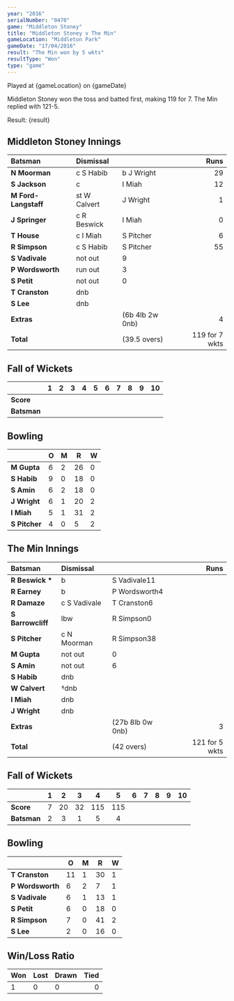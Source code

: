 ```yaml
---
year: "2016"
serialNumber: "0470"
game: "Middleton Stoney"
title: "Middleton Stoney v The Min"
gameLocation: "Middleton Park"
gameDate: "17/04/2016"
result: "The Min won by 5 wkts"
resultType: "Won"
type: "game"
---
```


Played at {gameLocation} on {gameDate}

Middleton Stoney won the toss and batted first, making 119 for 7. The Min replied with 121-5.

Result: {result}

## Middleton Stoney Innings

| Batsman | Dismissal |  | Runs |
|:---|:---|---|---:|
| **N Moorman** | c S Habib | b J Wright | 29 |
| **S Jackson** | c  | I Miah | 12
| **M Ford-Langstaff** | st W Calvert  | J Wright| 1 |
| **J Springer** | c R Beswick  | I Miah | 0 |
| **T House** | c I Miah  | S Pitcher | 6 |
| **R Simpson** | c S Habib |  S Pitcher | 55 |
| **S Vadivale** | not out | 9 |
| **P Wordsworth** | run out | 3 |
| **S Petit** | not out| 0 |
| **T Cranston** | dnb |  |  |
| **S Lee** | dnb |  |  |
| **Extras** | | (6b 4lb 2w 0nb) | 4 | 
| **Total** | | (39.5 overs) | 119 for 7 wkts | 

## Fall of Wickets

| | 1 | 2 | 3 | 4 | 5 | 6 | 7 | 8 | 9 | 10 |
|---|:---:|:---:|:---:|:---:|:---:|:---:|:---:|:---:|:---:|:---:|
| **Score** |  |  |  |  |  |  |  |  |  |  |
| **Batsman** |  |  |  |  |  |  |  |  |  |  |

## Bowling

| | O | M | R | W |
|---|---|---|---|---|
| **M Gupta** | 6 | 2 | 26 | 0 |
| **S Habib** | 9 | 0 | 18 | 0 |
| **S Amin** | 6 | 2 | 18 | 0 |
| **J Wright** | 6 | 1 | 20 | 2 |
| **I Miah** | 5 | 1 | 31 | 2 |
| **S Pitcher** | 4 | 0 | 5 | 2 |

## The Min Innings

| Batsman | Dismissal |  | Runs |
|:---|:---|---|---:|
| **R Beswick &#42;** | b | S Vadivale11 |
| **R Earney** | b | P Wordsworth4 |
| **R Damaze** | c S Vadivale | T Cranston6 |
| **S Barrowcliff** | lbw | R Simpson0 |
| **S Pitcher** | c N Moorman | R Simpson38 |
| **M Gupta** | not out | 0 |
| **S Amin** | not out | 6 |
| **S Habib** | dnb |  |  |
| **W Calvert** | &#8224;dnb |  |  |
| **I Miah** | dnb |  |  |
| **J Wright** | dnb |  |  |
| **Extras** | | (27b 8lb 0w 0nb) | 3 | 
| **Total** | | (42 overs) | 121 for 5 wkts | 

## Fall of Wickets

| | 1 | 2 | 3 | 4 | 5 | 6 | 7 | 8 | 9 | 10 |
|---|:---:|:---:|:---:|:---:|:---:|:---:|:---:|:---:|:---:|:---:|
| **Score** | 7 | 20 | 32 | 115 | 115 |  |  |  |  |  | 
| **Batsman** | 2 | 3 | 1 | 5 | 4 |  |  |  |  |  | 

## Bowling

| | O | M | R | W |
|---|---|---|---|---|
| **T Cranston** | 11 | 1 | 30 | 1 |
| **P Wordsworth** | 6 | 2 | 7 | 1 |
| **S Vadivale** | 6 | 1 | 13 | 1 |
| **S Petit** | 6 | 0 | 18 | 0 |
| **R Simpson** | 7 | 0 | 41 | 2 |
| **S Lee** | 2 | 0 | 16 | 0 |

## Win/Loss Ratio

| Won | Lost | Drawn | Tied |
|:---|:---|:---|---:|
| 1 | 0 | 0 | 0 |